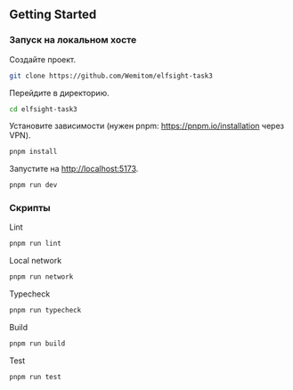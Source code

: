 ## Getting Started

### Запуск на локальном хосте

Создайте проект.

```bash
git clone https://github.com/Wemitom/elfsight-task3
```

Перейдите в директорию.

```bash
cd elfsight-task3
```

Установите зависимости (нужен pnpm: https://pnpm.io/installation через VPN).

```bash
pnpm install
```

Запустите на <http://localhost:5173>.

```bash
pnpm run dev
```
### Скрипты

Lint

```bash
pnpm run lint
```

Local network

```bash
pnpm run network
```

Typecheck

```bash
pnpm run typecheck
```

Build

```bash
pnpm run build
```

Test

```bash
pnpm run test
```
